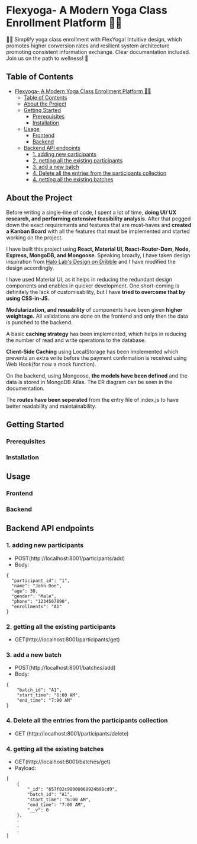# Flexyoga- A Modern Yoga Class Enrollment Platform 🧘‍♂️
🧘‍♂️ Simplify yoga class enrollment with FlexYoga! Intuitive design, which promotes higher conversion rates and resilient system architecture promoting consistent information exchange. Clear documentation included. Join us on the path to wellness! 🌟

## Table of Contents
- [Flexyoga- A Modern Yoga Class Enrollment Platform 🧘‍♂️](#flexyoga--a-modern-yoga-class-enrollment-platform---)
  * [Table of Contents](#table-of-contents)
  * [About the Project](#about-the-project)
  * [Getting Started](#getting-started)
    + [Prerequisites](#prerequisites)
    + [Installation](#installation)
  * [Usage](#usage)
    + [Frontend](#frontend)
    + [Backend](#backend)
  * [Backend API endpoints](#backend-api-endpoints)
    + [1. adding new participants](#1-adding-new-participants)
    + [2. getting all the existing participants](#2-getting-all-the-existing-participants)
    + [3. add a new batch](#3-add-a-new-batch)
    + [4. Delete all the entries from the participants collection](#4-delete-all-the-entries-from-the-participants-collection)
    + [4. getting all the existing batches](#4-getting-all-the-existing-batches)

## About the Project

Before writing a single-line of code, I spent a lot of time, **doing UI/ UX research, and performing extensive feasibility analysis**. After that pegged down the exact requirements and features that are must-haves and **created a Kanban Board** with all the features that must be implemented and started working on the project.

I have built this project using **React, Material UI, React-Router-Dom, Node, Express, MongoDB, and Mongoose**. Speaking broadly, I have taken design inspiration from [Halo Lab's Design on Dribble](https://dribbble.com/shots/14398439-Oyoga-Website) and I have modified the design accordingly. 

I have used Material UI, as it helps in reducing the redundant design components and enables in quicker development. One short-coming is definitely the lack of customisability, but I have **tried to overcome that by using CSS-in-JS.** 

**Modularization, and resuability** of components have been given **higher weightage.** All validations are done on the frontend and only then the data is punched to the backend.

A basic **caching strategy** has been implemented, which helps in reducing the number of read and write operations to the database. 

**Client-Side Caching** using LocalStorage has been implemented which prevents an extra write before the payment confirmation is received using Web Hook(for now a mock function).

On the backend, using Mongoose, **the models have been defined** and the data is stored in MongoDB Atlas. The ER diagram can be seen in the documentation. 

The **routes have been seperated** from the entry file of index.js to have better readability and maintainability.

## Getting Started



### Prerequisites

### Installation

## Usage

### Frontend

### Backend

## Backend API endpoints

### 1. adding new participants

- POST(http://localhost:8001/participants/add)
- Body:
```
{
  "participant_id": "1",
  "name": "John Doe",
  "age": 30,
  "gender": "Male",
  "phone": "1234567890",
  "enrollments": "A1"
}
```

### 2. getting all the existing participants

- GET(http://localhost:8001/participants/get)

### 3. add a new batch
- POST(http://localhost:8001/batches/add)
- Body:
```
{
    "batch_id": "A1",
    "start_time": "6:00 AM",
    "end_time": "7:00 AM"
}
```

### 4. Delete all the entries from the participants collection
- GET (http://localhost:8001/participants/delete)

### 4. getting all the existing batches

- GET(http://localhost:8001/batches/get)
- Payload:
```
[
    {
        "_id": "657f02c98000068924b98cd9",
        "batch_id": "A1",
        "start_time": "6:00 AM",
        "end_time": "7:00 AM",
        "__v": 0
    },
    .
    .
    .
]
```
